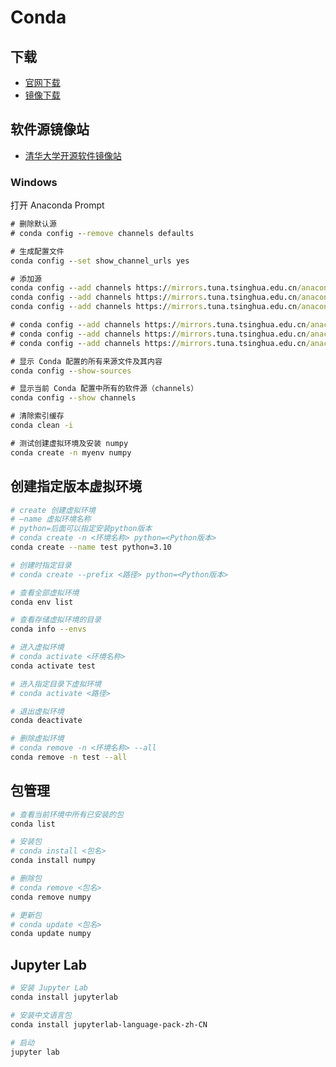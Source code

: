 # Conda

## 下载

- [官网下载](https://www.anaconda.com/download/success)
- [镜像下载](https://mirrors.tuna.tsinghua.edu.cn/anaconda/archive/?C=M&O=D)

## 软件源镜像站

- [清华大学开源软件镜像站](https://mirrors.tuna.tsinghua.edu.cn/help/anaconda/)

### Windows

打开 Anaconda Prompt

```cmd
# 删除默认源
# conda config --remove channels defaults

# 生成配置文件
conda config --set show_channel_urls yes

# 添加源
conda config --add channels https://mirrors.tuna.tsinghua.edu.cn/anaconda/pkgs/r
conda config --add channels https://mirrors.tuna.tsinghua.edu.cn/anaconda/pkgs/main
conda config --add channels https://mirrors.tuna.tsinghua.edu.cn/anaconda/pkgs/msys2

# conda config --add channels https://mirrors.tuna.tsinghua.edu.cn/anaconda/pkgs/free
# conda config --add channels https://mirrors.tuna.tsinghua.edu.cn/anaconda/pkgs/pro
# conda config --add channels https://mirrors.tuna.tsinghua.edu.cn/anaconda/pkgs/mro

# 显示 Conda 配置的所有来源文件及其内容
conda config --show-sources

# 显示当前 Conda 配置中所有的软件源（channels）
conda config --show channels

# 清除索引缓存
conda clean -i

# 测试创建虚拟环境及安装 numpy
conda create -n myenv numpy
```

## 创建指定版本虚拟环境

```sh
# create 创建虚拟环境
# —name 虚拟环境名称
# python=后面可以指定安装python版本
# conda create -n <环境名称> python=<Python版本>
conda create --name test python=3.10

# 创建时指定目录
# conda create --prefix <路径> python=<Python版本>

# 查看全部虚拟环境
conda env list

# 查看存储虚拟环境的目录
conda info --envs

# 进入虚拟环境
# conda activate <环境名称>
conda activate test

# 进入指定目录下虚拟环境
# conda activate <路径>

# 退出虚拟环境
conda deactivate

# 删除虚拟环境
# conda remove -n <环境名称> --all
conda remove -n test --all
```

## 包管理

```sh
# 查看当前环境中所有已安装的包
conda list

# 安装包
# conda install <包名>
conda install numpy

# 删除包
# conda remove <包名>
conda remove numpy

# 更新包
# conda update <包名>
conda update numpy
```

## Jupyter Lab

```sh
# 安装 Jupyter Lab
conda install jupyterlab

# 安装中文语言包
conda install jupyterlab-language-pack-zh-CN

# 启动
jupyter lab
```
